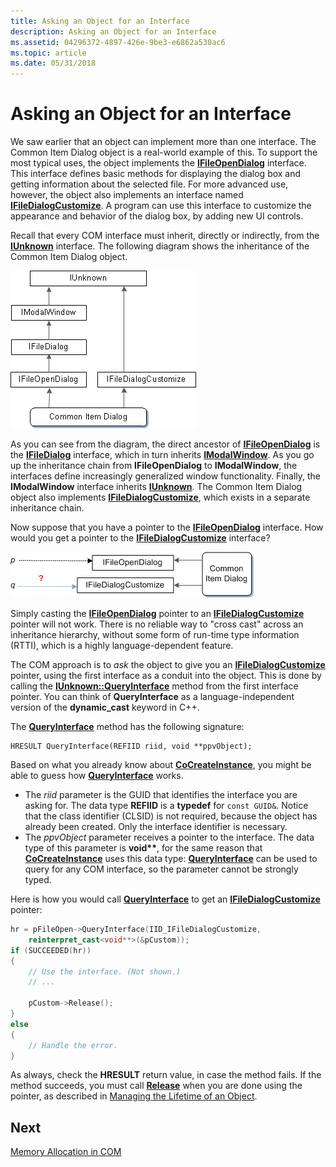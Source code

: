 ```yaml
---
title: Asking an Object for an Interface
description: Asking an Object for an Interface
ms.assetid: 04296372-4897-426e-9be3-e6862a530ac6
ms.topic: article
ms.date: 05/31/2018
---
```


# Asking an Object for an Interface

We saw earlier that an object can implement more than one interface. The Common Item Dialog object is a real-world example of this. To support the most typical uses, the object implements the [**IFileOpenDialog**](/windows/desktop/api/shobjidl_core/nn-shobjidl_core-ifileopendialog) interface. This interface defines basic methods for displaying the dialog box and getting information about the selected file. For more advanced use, however, the object also implements an interface named [**IFileDialogCustomize**](/windows/desktop/api/shobjidl_core/nn-shobjidl_core-ifiledialogcustomize). A program can use this interface to customize the appearance and behavior of the dialog box, by adding new UI controls.

Recall that every COM interface must inherit, directly or indirectly, from the [**IUnknown**](/windows/desktop/api/unknwn/nn-unknwn-iunknown) interface. The following diagram shows the inheritance of the Common Item Dialog object.

![diagram that shows interfaces exposed by the common item dialog object](images/com06.png)

As you can see from the diagram, the direct ancestor of [**IFileOpenDialog**](/windows/desktop/api/shobjidl_core/nn-shobjidl_core-ifileopendialog) is the [**IFileDialog**](/windows/desktop/api/shobjidl_core/nn-shobjidl_core-ifiledialog) interface, which in turn inherits [**IModalWindow**](/windows/desktop/api/shobjidl_core/nn-shobjidl_core-imodalwindow). As you go up the inheritance chain from **IFileOpenDialog** to **IModalWindow**, the interfaces define increasingly generalized window functionality. Finally, the **IModalWindow** interface inherits [**IUnknown**](/windows/desktop/api/unknwn/nn-unknwn-iunknown). The Common Item Dialog object also implements [**IFileDialogCustomize**](/windows/desktop/api/shobjidl_core/nn-shobjidl_core-ifiledialogcustomize), which exists in a separate inheritance chain.

Now suppose that you have a pointer to the [**IFileOpenDialog**](/windows/desktop/api/shobjidl_core/nn-shobjidl_core-ifileopendialog) interface. How would you get a pointer to the [**IFileDialogCustomize**](/windows/desktop/api/shobjidl_core/nn-shobjidl_core-ifiledialogcustomize) interface?

![diagram that shows two interface pointers to interfaces on the same object](images/com07.png)

Simply casting the [**IFileOpenDialog**](/windows/desktop/api/shobjidl_core/nn-shobjidl_core-ifileopendialog) pointer to an [**IFileDialogCustomize**](/windows/desktop/api/shobjidl_core/nn-shobjidl_core-ifiledialogcustomize) pointer will not work. There is no reliable way to "cross cast" across an inheritance hierarchy, without some form of run-time type information (RTTI), which is a highly language-dependent feature.

The COM approach is to *ask* the object to give you an [**IFileDialogCustomize**](/windows/desktop/api/shobjidl_core/nn-shobjidl_core-ifiledialogcustomize) pointer, using the first interface as a conduit into the object. This is done by calling the [**IUnknown::QueryInterface**](/windows/desktop/api/unknwn/nf-unknwn-iunknown-queryinterface(q)) method from the first interface pointer. You can think of **QueryInterface** as a language-independent version of the **dynamic\_cast** keyword in C++.

The [**QueryInterface**](/windows/desktop/api/unknwn/nf-unknwn-iunknown-queryinterface(q)) method has the following signature:

``` syntax
HRESULT QueryInterface(REFIID riid, void **ppvObject);
```

Based on what you already know about [**CoCreateInstance**](/windows/desktop/api/combaseapi/nf-combaseapi-cocreateinstance), you might be able to guess how [**QueryInterface**](/windows/desktop/api/unknwn/nf-unknwn-iunknown-queryinterface(q)) works.

-   The *riid* parameter is the GUID that identifies the interface you are asking for. The data type **REFIID** is a **typedef** for `const GUID&`. Notice that the class identifier (CLSID) is not required, because the object has already been created. Only the interface identifier is necessary.
-   The *ppvObject* parameter receives a pointer to the interface. The data type of this parameter is **void\*\***, for the same reason that [**CoCreateInstance**](/windows/desktop/api/combaseapi/nf-combaseapi-cocreateinstance) uses this data type: [**QueryInterface**](/windows/desktop/api/unknwn/nf-unknwn-iunknown-queryinterface(q)) can be used to query for any COM interface, so the parameter cannot be strongly typed.

Here is how you would call [**QueryInterface**](/windows/desktop/api/unknwn/nf-unknwn-iunknown-queryinterface(q)) to get an [**IFileDialogCustomize**](/windows/desktop/api/shobjidl_core/nn-shobjidl_core-ifiledialogcustomize) pointer:


```C++
hr = pFileOpen->QueryInterface(IID_IFileDialogCustomize, 
    reinterpret_cast<void**>(&pCustom));
if (SUCCEEDED(hr))
{
    // Use the interface. (Not shown.)
    // ...

    pCustom->Release();
}
else
{
    // Handle the error.
}
```



As always, check the **HRESULT** return value, in case the method fails. If the method succeeds, you must call [**Release**](/windows/desktop/api/unknwn/nf-unknwn-iunknown-release) when you are done using the pointer, as described in [Managing the Lifetime of an Object](managing-the-lifetime-of-an-object.md).

## Next

[Memory Allocation in COM](memory-allocation-in-com.md)

 

 